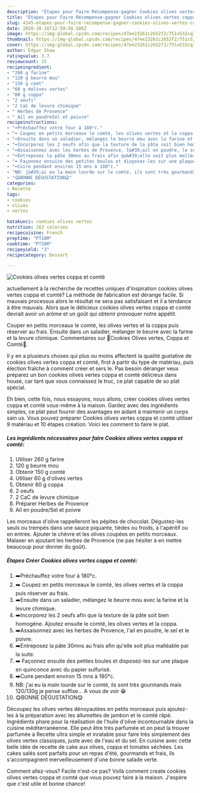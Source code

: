 ```yaml
---
description: "Étapes pour Faire Récompense-gagner Cookies olives vertes coppa et comté"
title: "Étapes pour Faire Récompense-gagner Cookies olives vertes coppa et comté"
slug: 4145-etapes-pour-faire-recompense-gagner-cookies-olives-vertes-coppa-et-comte
date: 2020-10-16T12:59:50.586Z
image: https://img-global.cpcdn.com/recipes/47ee23261c2652f2/751x532cq70/cookies-olives-vertes-coppa-et-comte-photo-principale-de-la-recette.jpg
thumbnail: https://img-global.cpcdn.com/recipes/47ee23261c2652f2/751x532cq70/cookies-olives-vertes-coppa-et-comte-photo-principale-de-la-recette.jpg
cover: https://img-global.cpcdn.com/recipes/47ee23261c2652f2/751x532cq70/cookies-olives-vertes-coppa-et-comte-photo-principale-de-la-recette.jpg
author: Edgar Shaw
ratingvalue: 3.7
reviewcount: 15
recipeingredient:
- "260 g farine"
- "120 g beurre mou"
- "150 g comt"
- "60 g dolives vertes"
- "80 g coppa"
- "2 oeufs"
- "2 CaC de levure chimique"
- " Herbes de Provence"
- " Ail en poudreSel et poivre"
recipeinstructions:
- "➡️Préchauffez votre four à 180°c."
- "➡️ Coupez en petits morceaux le comté, les olives vertes et la coppa puis réserver au frais."
- "➡️Ensuite dans un saladier, mélangez le beurre mou avec la farine et la levure chimique."
- "➡️Incorporez les 2 oeufs afin que la texture de la pâte soit bien homogéne. Ajoutez ensuite le comté, les olives vertes et la coppa."
- "➡️Assaisonnez avec les herbes de Provence, l&#39;ail en poudre, le sel et le poivre."
- "➡️Entreposez la pâte 30mns au frais afin qu&#39;elle soit plus malléable par la suite."
- "➡️ Façonnez ensuite des petites boules et disposez-les sur une plaque en quinconce avec du papier sulfurisé."
- "➡️Cuire pendant environ 15 mns à 180°c."
- "NB: j&#39;ai eu la main lourde sur le comté, ils sont très gourmands mais 120/130g je pense suffise... A vous de voir 😁"
- "😋BONNE DÉGUSTATION😋"
categories:
- Recette
tags:
- cookies
- olives
- vertes

katakunci: cookies olives vertes 
nutrition: 263 calories
recipecuisine: French
preptime: "PT18M"
cooktime: "PT38M"
recipeyield: "3"
recipecategory: Dessert

---
```



![Cookies olives vertes coppa et comté](https://img-global.cpcdn.com/recipes/47ee23261c2652f2/751x532cq70/cookies-olives-vertes-coppa-et-comte-photo-principale-de-la-recette.jpg)

actuellement à la recherche de recettes uniques d'inspiration cookies olives vertes coppa et comté? La méthode de fabrication est dérange facile. Si mauvais processus alors le résultat ne sera pas satisfaisant et il a tendance à être mauvais. Alors que le délicieux cookies olives vertes coppa et comté devrait avoir un arôme et un goût qui obtenir provoquer notre appétit.

Couper en petits morceaux le comté, les olives vertes et la coppa puis réserver au frais. Ensuite dans un saladier, mélanger le beurre avec la farine et la levure chimique. Commentaires sur 🍪Cookies Olives vertes, Coppa et Comté🍪.

Il y en a plusieurs choses qui plus ou moins affectent la qualité gustative de cookies olives vertes coppa et comté, first à partir du type de matériau, puis élection fraîche à comment créer et sers le. Pas besoin déranger veux préparez un bon cookies olives vertes coppa et comté délicieux dans house, car tant que vous connaissez le truc, ce plat capable de so plat spécial.


Eh bien, cette fois, nous essayons, nous allons, créer cookies olives vertes coppa et comté vous-même à la maison. Gardez avec des ingrédients simples, ce plat peut fournir des avantages en aidant à maintenir un corps sain us. Vous pouvez préparer Cookies olives vertes coppa et comté utiliser 9 matériau et 10 étapes création. Voici les comment to faire le plat.

<!--inarticleads1-->

##### Les ingrédients nécessaires pour faire Cookies olives vertes coppa et comté:

1. Utiliser 260 g farine
1.  120 g beurre mou
1. Obtenir 150 g comté
1. Utiliser 60 g d&#39;olives vertes
1. Obtenir 80 g coppa
1.  2 oeufs
1.  2 CaC de levure chimique
1. Préparer  Herbes de Provence
1.   Ail en poudre/Sel et poivre


Les morceaux d&#39;olive rappelleront les pépites de chocolat. Dégustez-les seuls ou trempés dans une sauce piquante, tièdes ou froids, à l&#39;apéritif ou en entrée. Ajouter le chèvre et les olives coupées en petits morceaux. Malaxer en ajoutant les herbes de Provence (ne pas hésiter à en mettre beaucoup pour donner du goût). 

<!--inarticleads2-->

##### Étapes Créer Cookies olives vertes coppa et comté:

1. ➡️Préchauffez votre four à 180°c.
1. ➡️ Coupez en petits morceaux le comté, les olives vertes et la coppa puis réserver au frais.
1. ➡️Ensuite dans un saladier, mélangez le beurre mou avec la farine et la levure chimique.
1. ➡️Incorporez les 2 oeufs afin que la texture de la pâte soit bien homogéne. Ajoutez ensuite le comté, les olives vertes et la coppa.
1. ➡️Assaisonnez avec les herbes de Provence, l&#39;ail en poudre, le sel et le poivre.
1. ➡️Entreposez la pâte 30mns au frais afin qu&#39;elle soit plus malléable par la suite.
1. ➡️ Façonnez ensuite des petites boules et disposez-les sur une plaque en quinconce avec du papier sulfurisé.
1. ➡️Cuire pendant environ 15 mns à 180°c.
1. NB: j&#39;ai eu la main lourde sur le comté, ils sont très gourmands mais 120/130g je pense suffise... A vous de voir 😁
1. 😋BONNE DÉGUSTATION😋


Découpez les olives vertes dénoyautées en petits morceaux puis ajoutez-les à la préparation avec les allumettes de jambon et le comté râpé. Ingrédients phare pour la réalisation de l&#39;huile d&#39;olive incontournable dans la cuisine méditerranéenne. Elle peut être très parfumée et on peut la trouver parfumée à Recette ultra simple et inratable pour faire très simplement des olives vertes classiques, juste avec de l&#39;eau et du sel. En cuisine avec cette belle idée de recette de cake aux olives, coppa et tomates séchées. Les cakes salés sont parfaits pour un repas d&#39;été, gourmands et frais, ils s&#39;accompagnent merveilleusement d&#39;une bonne salade verte. 


Comment allez-vous? Facile n'est-ce pas? Voilà comment create cookies olives vertes coppa et comté que vous pouvez faire à la maison. J'espère que c'est utile et bonne chance!
